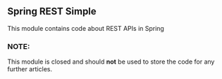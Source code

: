 ## Spring REST Simple

This module contains code about REST APIs in Spring

### NOTE:

This module is closed and should **not** be used to store the code
for any further articles.